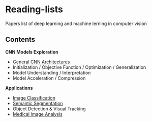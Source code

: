 # Reading-lists
Papers list of deep learning and machine lerning in computer vision
## Contents
**CNN Models Exploration**
* [General CNN Architectures](https://github.com/Zakiyi/Paper-lists/blob/master/convolutional%20neural%20networks.md)
* Initialization / Objective Function / Optimization / Generalization
* Model Understanding / Interpretation
* Model Acceleration / Compression

**Applications**
* [Image Classification](https://github.com/Zakiyi/Paper-lists/blob/master/image%20classification.md)
* [Semantic Segmentation](https://github.com/Zakiyi/Paper-lists/blob/master/semantic%20segmentation.md)
* Object Detection & Visual Tracking
* [Medical Image Analysis](https://github.com/Zakiyi/Paper-lists/blob/master/medical%20image%20analysis.md)

